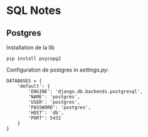 # SQL Notes

## Postgres

Installation de la lib 

    pip install psycopg2
    
Configuration de postgres in *settings.py*:

    DATABASES = {
        'default': {
            'ENGINE': 'django.db.backends.postgresql',
            'NAME': 'postgres',
            'USER': 'postgres',
            'PASSWORD': 'postgres',
            'HOST': 'db',
            'PORT': 5432
        }
    }